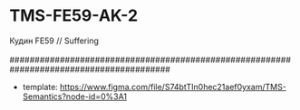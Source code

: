 # TMS-FE59-AK-2
Кудин FE59 // Suffering<br/>
<br/>
########################################################################################<br/>
- template: https://www.figma.com/file/S74btTIn0hec21aef0yxam/TMS-Semantics?node-id=0%3A1
</a>
